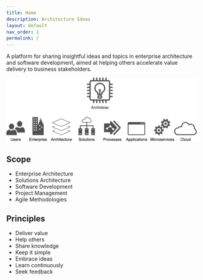 ```yaml
---
title: Home
description: Architecture Ideas
layout: default
nav_order: 1
permalink: /
---
```


A platform for sharing insightful ideas and topics in enterprise architecture and software development, aimed at helping others accelerate value delivery to business stakeholders.

<img src="/images/archideas-schema2.png">

## Scope 
- Enterprise Architecture
- Solutions Architecture
- Software Development
- Project Management
- Agile Methodologies

## Principles
- Deliver value
- Help others
- Share knowledge
- Keep it simple
- Embrace ideas
- Learn continuously
- Seek feedback